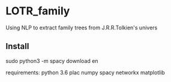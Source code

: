 # LOTR_family
Using NLP to extract family trees from J.R.R.Tolkien's univers

## Install

sudo python3 -m spacy download en

requirements:
python 3.6
plac
numpy
spacy
networkx
matplotlib
